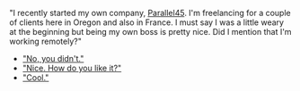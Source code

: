 "I recently started my own company, [Parallel45](https://parallel45.io/). I'm freelancing for a couple of clients here in Oregon and also in France. I must say I was a little weary at the beginning but being my own boss is pretty nice. Did I mention that I'm working remotely?"

- ["No, you didn't."](remote.md)
- ["Nice. How do you like it?"](freelance.md)
- ["Cool."](questions.md)
